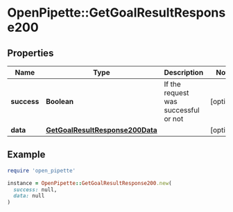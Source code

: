 # OpenPipette::GetGoalResultResponse200

## Properties

| Name | Type | Description | Notes |
| ---- | ---- | ----------- | ----- |
| **success** | **Boolean** | If the request was successful or not | [optional] |
| **data** | [**GetGoalResultResponse200Data**](GetGoalResultResponse200Data.md) |  | [optional] |

## Example

```ruby
require 'open_pipette'

instance = OpenPipette::GetGoalResultResponse200.new(
  success: null,
  data: null
)
```

